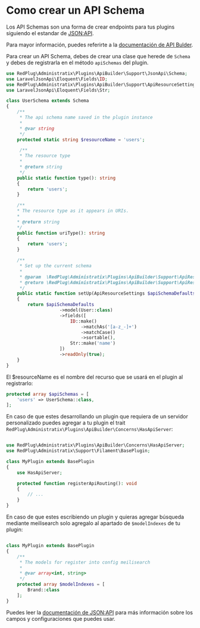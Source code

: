 # Como crear un API Schema

Los API Schemas son una forma de crear endpoints para tus plugins siguiendo el estandar de [JSON:API](https://jsonapi.org/).

Para mayor información, puedes referirte a la [documentación de API Bulder](/packages/api-builder).

Para crear un API Schema, debes de crear una clase que herede de `Schema` y debes de registrarla en el método `apiSchemas` del plugin.

```php
use RedPlug\Administratix\Plugins\ApiBuilder\Support\JsonApi\Schema;
use LaravelJsonApi\Eloquent\Fields\ID;
use RedPlug\Administratix\Plugins\ApiBuilder\Support\ApiResourceSettings;
use LaravelJsonApi\Eloquent\Fields\Str;

class UserSchema extends Schema
{
    /**
     * The api schema name saved in the plugin instance
     * 
     * @var string
     */
    protected static string $resourceName = 'users';

     /**
     * The resource type
     * 
     * @return string
     */
    public static function type(): string
    {
        return 'users';
    }

    /**
    * The resource type as it appears in URIs.
    *
    * @return string
    */
    public function uriType(): string
    {
        return 'users';
    }

    /**
     * Set up the current schema
     * 
     * @param  \RedPlug\Administratix\Plugins\ApiBuilder\Support\ApiResourceSettings $apiSchemaDefaults
     * @return \RedPlug\Administratix\Plugins\ApiBuilder\Support\ApiResourceSettings
     */
    public static function setUp(ApiResourceSettings $apiSchemaDefaults): ApiResourceSettings
    {
        return $apiSchemaDefaults
                    ->model(User::class)
                    ->fields([
                        ID::make()
                            ->matchAs('[a-z_-]+')
                            ->matchCase()
                            ->sortable(),
                        Str::make('name')
                    ])
                    ->readOnly(true);
    }
}
```

El $resourceName es el nombre del recurso que se usará en el plugin al registrarlo:

```php
protected array $apiSchemas = [
    'users' => UserSchema::class,
];
```


En caso de que estes desarrollando un plugin que requiera de un servidor personalizado puedes agregar a tu plugin el trait `RedPlug\Administratix\Plugins\ApiBuilder\Concerns\HasApiServer`:


```php

use RedPlug\Administratix\Plugins\ApiBuilder\Concerns\HasApiServer;
use RedPlug\Administratix\Support\Filament\BasePlugin;

class MyPlugin extends BasePlugin
{
    use HasApiServer;

    protected function registerApiRouting(): void
    { 
        // ...
    }
}

```

En caso de que estes escribiendo un plugin y quieras agregar búsqueda mediante meilisearch solo agregalo al apartado de `$modelIndexes` de tu plugin:


```php

class MyPlugin extends BasePlugin
{
    /**
     * The models for register into config meilisearch
     * 
     * @var array<int, string>
     */
    protected array $modelIndexes = [
        Brand::class
    ];
}
```

Puedes leer la [documentación de JSON:API](https://laraveljsonapi.io/5.x/) para más información sobre los campos y configuraciones que puedes usar.

